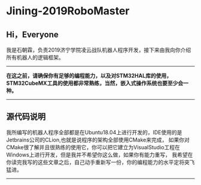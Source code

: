 # Jining-2019RoboMaster
## Hi，Everyone
我是石朝霖，负责2019济宁学院凌云战队机器人程序开发，接下来由我向你介绍所有机器人的逻辑框架。  
**********
**在这之前，请确保你有足够的编程能力，以及对STM32HAL库的使用，STM32CubeMX工具的使用都非常熟练，当然，嵌入式操作系统也要至少会一种。**
**********
## 源代码说明
我所编写的机器人程序全部都是在Ubuntu18.04上进行开发的，IDE使用的是Jetbrains公司的CLion,也就是说程序的架构全部使用CMake来完成，
如果你对CMake很了解并且很熟练的使用它，你可以把它建立为VisualStudio工程在Windows上进行开发，但是我并不希望你这么做，如果你有能力重写，
我希望在你读完我写的这些文章之后，自己动手重新写一份，你的编程能力的水平定将突飞猛进。
**********
